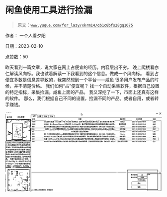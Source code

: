 # 闲鱼使用工具进行捡漏

> 原文：[`www.yuque.com/for_lazy/xkrm14/qb1c8bfs28gq1075`](https://www.yuque.com/for_lazy/xkrm14/qb1c8bfs28gq1075)

作者： 一个人看夕阳

日期：2023-02-10

点赞数：50

昨天看到一篇文章，说大家在网上占便宜的经历。内容层出不穷。 晚上爬楼看亦仁解读风向标。我也试着解读一下我看到的这个信息。做成一个风向标。 看到占便宜多数是信息差导致的，我突然想到一个平台——咸鱼 很多用户发布产品的时候，并不清楚价格。 我们如何“占”便宜呢？ 找一个自动采集软件，根据自己设置的特定指标，采集捡漏。咸鱼上面的产品。 我又深挖了一下，市面上还真有这样的软件。 那么，我们根据自己不同的设置，捡漏不同的产品。或者自用，或者转手赚钱。

![](img/e774aba969d07995bef9b660a73f8a9d.png)  



